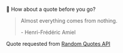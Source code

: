 📣 How about a quote before you go?

> Almost everything comes from nothing.
>
> <p>- Henri-Frédéric Amiel</p>

Quote requested from [Random Quotes API](https://github.com/lukePeavey/quotable)
